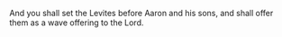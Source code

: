And you shall set the Levites before Aaron and his sons, and shall offer them as a wave offering to the Lord.
